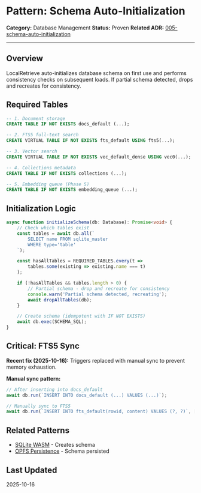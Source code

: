 # Pattern: Schema Auto-Initialization

**Category:** Database Management
**Status:** Proven
**Related ADR:** [005-schema-auto-initialization](../decisions/005-schema-auto-initialization.md)

---

## Overview

LocalRetrieve auto-initializes database schema on first use and performs consistency checks on subsequent loads. If partial schema detected, drops and recreates for consistency.

## Required Tables

```sql
-- 1. Document storage
CREATE TABLE IF NOT EXISTS docs_default (...);

-- 2. FTS5 full-text search
CREATE VIRTUAL TABLE IF NOT EXISTS fts_default USING fts5(...);

-- 3. Vector search
CREATE VIRTUAL TABLE IF NOT EXISTS vec_default_dense USING vec0(...);

-- 4. Collections metadata
CREATE TABLE IF NOT EXISTS collections (...);

-- 5. Embedding queue (Phase 5)
CREATE TABLE IF NOT EXISTS embedding_queue (...);
```

## Initialization Logic

```typescript
async function initializeSchema(db: Database): Promise<void> {
    // Check which tables exist
    const tables = await db.all(`
        SELECT name FROM sqlite_master
        WHERE type='table'
    `);

    const hasAllTables = REQUIRED_TABLES.every(t =>
        tables.some(existing => existing.name === t)
    );

    if (!hasAllTables && tables.length > 0) {
        // Partial schema - drop and recreate for consistency
        console.warn('Partial schema detected, recreating');
        await dropAllTables(db);
    }

    // Create schema (idempotent with IF NOT EXISTS)
    await db.exec(SCHEMA_SQL);
}
```

## Critical: FTS5 Sync

**Recent fix (2025-10-16):** Triggers replaced with manual sync to prevent memory exhaustion.

**Manual sync pattern:**
```typescript
// After inserting into docs_default
await db.run(`INSERT INTO docs_default (...) VALUES (...)`);

// Manually sync to FTS5
await db.run(`INSERT INTO fts_default(rowid, content) VALUES (?, ?)`, [docId, content]);
```

## Related Patterns

- [SQLite WASM](sqlite-wasm.md) - Creates schema
- [OPFS Persistence](opfs-persistence.md) - Schema persisted

## Last Updated

2025-10-16
